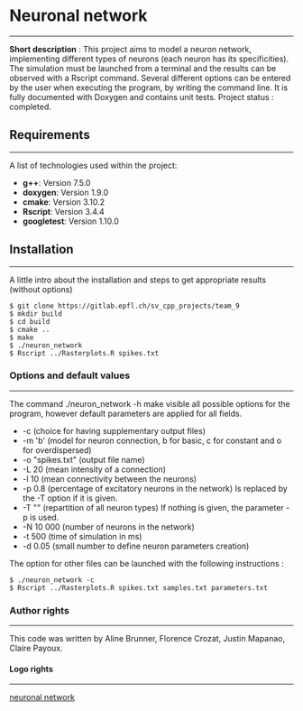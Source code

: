 
# Neuronal network
***
<b>Short description</b> : This project aims to model a neuron network, implementing different types of neurons (each neuron has its specificities). The simulation must be launched from a terminal and the results can be observed with a Rscript command. Several different options can be entered by the user when executing the program, by writing the command line. It is fully documented with Doxygen and contains unit tests.
Project status : completed.

## Requirements
***
A list of technologies used within the project:
* **g++**: Version 7.5.0
* **doxygen**: Version 1.9.0
* **cmake**: Version 3.10.2
* **Rscript**: Version 3.4.4
* **googletest**: Version 1.10.0

## Installation
***
A little intro about the installation and steps to get appropriate results (without options)
```
$ git clone https://gitlab.epfl.ch/sv_cpp_projects/team_9
$ mkdir build
$ cd build
$ cmake ..
$ make
$ ./neuron_network
$ Rscript ../Rasterplots.R spikes.txt
```

### Options and default values
***
The command ./neuron_network -h make visible all possible options for the program, however default parameters are applied for all fields.
* -c (choice for having supplementary output files)
* -m 'b' (model for neuron connection, b for basic, c for constant and o for overdispersed)
* -o "spikes.txt" (output file name)
* -L 20 (mean intensity of a connection)
* -l 10 (mean connectivity between the neurons)
* -p 0.8 (percentage of excitatory neurons in the network) Is replaced by the -T option if it is given. 
* -T "" (repartition of all neuron types) If nothing is given, the parameter -p is used.
* -N 10 000 (number of neurons in the network)
* -t 500 (time of simulation in ms)
* -d 0.05 (small number to define neuron parameters creation)

The option for other files can be launched with the following instructions :
```
$ ./neuron_network -c
$ Rscript ../Rasterplots.R spikes.txt samples.txt parameters.txt
```

### Author rights
***
This code was written by Aline Brunner, Florence Crozat, Justin Mapanao, Claire Payoux.

#### Logo rights
***
[neuronal network](https://www.freepng.fr/png-4j8gg0/)